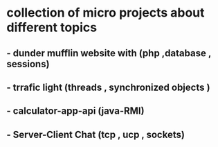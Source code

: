 # collection of micro projects about different topics


## - dunder mufflin website with (php ,database , sessions) 
## - trrafic light (threads , synchronized objects  )
## - calculator-app-api        (java-RMI) 
## - Server-Client Chat (tcp , ucp , sockets)
